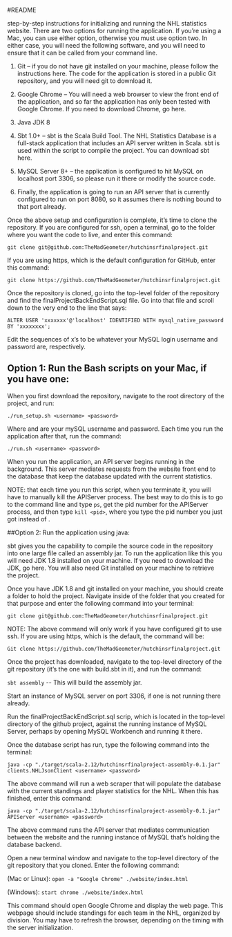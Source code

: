 #README

step-by-step instructions for initializing and running the NHL statistics website. 
There are two options for running the application. If you’re using a Mac, you can use either option, otherwise you must 
use option two. In either case, you will need the following software, and you will need to ensure that it can be called 
from your command line.

1. Git – if you do not have git installed on your machine, please follow the instructions here. The code for the 
application is stored in a public Git repository, and you will need git to download it. 

2. Google Chrome – You will need a web browser to view the front end of the application, and so far the application has 
only been tested with Google Chrome. If you need to download Chrome, go here.

3. Java JDK 8 

4. Sbt 1.0+ – sbt is the Scala Build Tool. The NHL Statistics Database is a full-stack application that includes an API 
server written in Scala. sbt is used within the script to compile the project. You can download sbt here. 

5. MySQL Server 8+ – the application is configured to hit MySQL on localhost port 3306, so please run it there or modify 
the source code. 

6. Finally, the application is going to run an API server that is currently configured to run on port 8080, so it assumes
there is nothing bound to that port already. 

Once the above setup and configuration is complete, it’s time to clone the repository. If you are configured for ssh, 
open a terminal, go to the folder where you want the code to live, and enter this command:

`git clone git@github.com:TheMadGeometer/hutchinsrfinalproject.git`

If you are using https, which is the default configuration for GitHub, enter this command:

`git clone https://github.com/TheMadGeometer/hutchinsrfinalproject.git`

Once the repository is cloned, go into the top-level folder of the repository and find the finalProjectBackEndScript.sql file. 
Go into that file and scroll down to the very end to the line that says:

`ALTER USER 'xxxxxxx'@'localhost' IDENTIFIED WITH mysql_native_password BY 'xxxxxxxx';`

Edit the sequences of x’s to be whatever your MySQL login username and password are, respectively. 

## Option 1: Run the Bash scripts on your Mac, if you have one:

When you first download the repository, navigate to the root directory of the project, and run:

`./run_setup.sh <username> <password>`

Where <username> and <password> are your mySQL username and password. Each time you run the application after that, run 
the command:

`./run.sh <username> <password>`

When you run the application, an API server begins running in the background. This server mediates requests from the 
website front end to the database that keep the database updated with the current statistics.  

NOTE: that each time you run this script, when you terminate it, you will have to manually kill the APIServer process. The 
best way to do this is to go to the command line and type `ps`, get the pid number for the APIServer process, and then 
type `kill <pid>`, where you type the pid number you just got instead of <pid>.

##Option 2: Run the application using java:

sbt gives you the capability to compile the source code in the repository into one large file called an assembly jar. To
run the application like this you will need JDK 1.8 installed on your machine. If you need to download the JDK, go here.
You will also need Git installed on your machine to retrieve the project. 

Once you have JDK 1.8 and git installed on your machine, you should create a folder to hold the project. Navigate inside 
of the folder that you created for that purpose and enter the following command into your terminal:

`git clone git@github.com:TheMadGeometer/hutchinsrfinalproject.git`

NOTE: The above command will only work if you have configured git to use ssh. If you are using https, which is the 
default, the command will be:

`Git clone https://github.com/TheMadGeometer/hutchinsrfinalproject.git` 

Once the project has downloaded, navigate to the top-level directory of the git repository (it’s the one with build.sbt 
in it), and run the command:

`sbt assembly` -- This will build the assembly jar. 

Start an instance of MySQL server on port 3306, if one is not running there already. 

Run the finalProjectBackEndScript.sql scrip, which is located in the top-level directory of the github project, against 
the running instance of MySQL Server, perhaps by opening MySQL Workbench and running it there. 

Once the database script has run, type the following command into the terminal:

`java -cp "./target/scala-2.12/hutchinsrfinalproject-assembly-0.1.jar" clients.NHLJsonClient <username> <password>`

The above command will run a web scraper that will populate the database with the current standings and player 
statistics for the NHL. When this has finished, enter this command:

`java -cp "./target/scala-2.12/hutchinsrfinalproject-assembly-0.1.jar" APIServer <username> <password>`

The above command runs the API server that mediates communication between the website and the running instance of MySQL 
that’s holding the database backend.

Open a new terminal window and navigate to the top-level directory of the git repository that you cloned. Enter the 
following command:

(Mac or Linux): `open -a "Google Chrome" ./website/index.html`

(Windows): `start chrome ./website/index.html`

This command should open Google Chrome and display the web page. This webpage should include standings for each team in 
the NHL, organized by division. You may have to refresh the browser, depending on the timing with the server initialization. 

